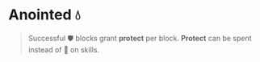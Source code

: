 # Anointed :droplet:
> Successful :shield: blocks grant __protect__ per block. __Protect__ can be spent instead of :large_blue_diamond: on skills.
